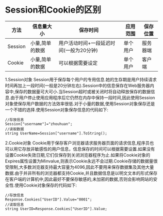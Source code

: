 ﻿# Session和Cookie的区别

方法|信息量大小|保存时间|应用范围|保存位置|
|--|--|--|--|--|
Session|小量,简单的数据|用户活动时间+一段延迟时间(一般为20分钟)|单个用户|服务器端|
Cookie|小量,简单的数据|可以根据需要设定|单个用户|客户端|

1.Session对象
Session用于保存每个用户的专用信息.她的生存期是用户持续请求时间再加上一段时间(一般是20分钟左右).Session中的信息保存在Web服务器内容中,保存的数据量可大可小.当Session超时或被关闭时将自动释放保存的数据信息.由于用户停止使用应用程序后它仍然在内存中保持一段时间,因此使用Session对象使保存用户数据的方法效率很低.对于小量的数据,使用Session对象保存还是一个不错的选择.使用Session对象保存信息的代码如下:
```
//存放信息
Session["username"]="zhouhuan";
//读取数据
string UserName=Session["username"].ToString();
```
2.Cookie对象
Cookie用于保存客户浏览器请求服务器页面的请求信息,程序员也可以用它存放非敏感性的用户信息，信息保存的时间可以根据需要设置.如果没有设置Cookie失效日期,它们仅保存到关闭浏览器程序为止.如果将Cookie对象的Expires属性设置为Minvalue,则表示Cookie永远不会过期.Cookie存储的数据量很受限制,大多数浏览器支持最大容量为4096,因此不要用来保存数据集及其他大量数据.由于并非所有的浏览器都支持Cookie,并且数据信息是以明文文本的形式保存在客户端的计算机中,因此最好不要保存敏感的,未加密的数据,否则会影响网站的安全性.使用Cookie对象保存的代码如下:
```
//存放信息
Response.Cookies["UserID"].Value="0001";
//读取信息
string UserID=Response.Cookies["UserID"].Value;
```
